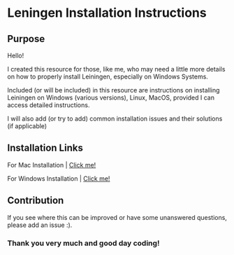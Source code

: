 # Leningen Installation Instructions

## Purpose ##

Hello! 

I created this resource for those, like me, who may need a little more details on how to properly install Leiningen, especially on Windows Systems.

Included (or will be included) in this resource are instructions on installing Leiningen on Windows (various versions), Linux, MacOS, provided I can access detailed instructions. 

I will also add (or try to add) common installation issues and their solutions (if applicable)

## Installation Links ##

For Mac Installation | [Click me!](https://github.com/nilajawill/leiningen-installation-instructions/blob/master/mac-installation/MAC-README.md)

For Windows Installation | [Click me!](https://github.com/nilajawill/leiningen-installation-instructions/blob/master/win-installation/WIN-README.md)

## Contribution ##

If you see where this can be improved or have some unanswered questions, please add an issue :).

### Thank you very much and good day coding! ###
